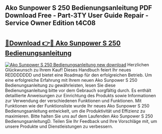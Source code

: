 ## Ako Sunpower S 250 Bedienungsanleitung PDF Download Free - Part-3TY User Guide Repair - Service Owner Edition t4C08

# <h2><a href="http://df5ph6.blite.top/?on=Ako+Sunpower+S+250+Bedienungsanleitung">🔗Download 👉🔴 Ako Sunpower S 250 Bedienungsanleitung</a></h2>

[![Ako Sunpower S 250 Bedienungsanleitung new download](https://i.imgur.com/lujVjoI.png)](http://df5ph6.blite.top/?on=Ako+Sunpower+S+250+Bedienungsanleitung)
Herzlichen Glückwunsch zu Ihrem Kauf! Dieses Handbuch feiert Ihr neues REDDDDDDD und bietet eine Roadmap für den erfolgreichen Betrieb. Um eine erfolgreiche Erfahrung mit Ihrem neuen Ako Sunpower S 250 Bedienungsanleitung zu gewährleisten, lesen Sie diese Bedienungsanleitung bitte vor dem Gebrauch sorgfältig durch. Es enthält detaillierte Anweisungen zur Einrichtung des Produkts sowie Informationen zur Verwendung der verschiedenen Funktionen und Funktionen. Mit Funktionen wie der Funktionsliste wurde Ihr neues Ako Sunpower S 250 Bedienungsanleitung entwickelt, um die Produktivität und Effizienz zu maximieren. Bitte halten Sie uns auf dem Laufenden Ako Sunpower S 250 BedienungsanleitungD. Teilen Sie Ihr Feedback und Ihre Vorschläge mit, um unsere Produkte und Dienstleistungen zu verbessern.

